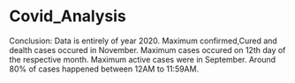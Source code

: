 # Covid_Analysis


Conclusion:
Data is entirely of year 2020.
Maximum confirmed,Cured and dealth cases occured in November.
Maximum cases occured on 12th day of the respective month.
Maximum active cases were in September.
Around 80% of cases happened between 12AM to 11:59AM.
